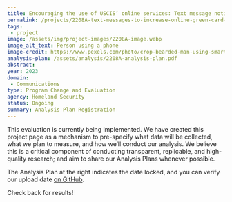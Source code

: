 ```yaml
---
title: Encouraging the use of USCIS’ online services: Text message notifications to increase online filing of green card renewals
permalink: /projects/2208A-text-messages-to-increase-online-green-card-filing/
tags: 
 - project
image: /assets/img/project-images/2208A-image.webp  
image_alt_text: Person using a phone
image-credit: https://www.pexels.com/photo/crop-bearded-man-using-smartphone-in-living-room-7129050/
analysis-plan: /assets/analysis/2208A-analysis-plan.pdf
abstract: 
year: 2023  
domain:
 - Communications
type: Program Change and Evaluation
agency: Homeland Security
status: Ongoing
summary: Analysis Plan Registration
---
```

This evaluation is currently being implemented. We have created this project page as a mechanism to pre-specify what data will be collected, what we plan to measure, and how we’ll conduct our analysis. We believe this is a critical component of conducting transparent, replicable, and high-quality research; and aim to share our Analysis Plans whenever possible.

The Analysis Plan at the right indicates the date locked, and you can verify our upload date <a href="https://github.com/gsa-oes/office-of-evaluation-sciences/commits/master/assets/analysis/2208A-analysis-plan.pdf">on GitHub</a>. 

Check back for results!
